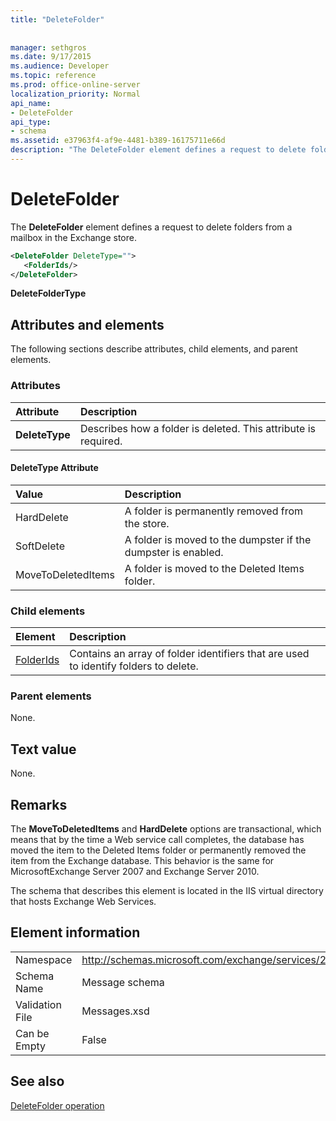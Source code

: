 ```yaml
---
title: "DeleteFolder"
 
 
manager: sethgros
ms.date: 9/17/2015
ms.audience: Developer
ms.topic: reference
ms.prod: office-online-server
localization_priority: Normal
api_name:
- DeleteFolder
api_type:
- schema
ms.assetid: e37963f4-af9e-4481-b389-16175711e66d
description: "The DeleteFolder element defines a request to delete folders from a mailbox in the Exchange store."
---
```


# DeleteFolder

The **DeleteFolder** element defines a request to delete folders from a mailbox in the Exchange store. 
  
```XML
<DeleteFolder DeleteType="">
   <FolderIds/>
</DeleteFolder>
```

 **DeleteFolderType**
## Attributes and elements

The following sections describe attributes, child elements, and parent elements.
  
### Attributes

|**Attribute**|**Description**|
|:-----|:-----|
|**DeleteType** <br/> |Describes how a folder is deleted. This attribute is required.  <br/> |
   
#### DeleteType Attribute

|**Value**|**Description**|
|:-----|:-----|
|HardDelete  <br/> |A folder is permanently removed from the store.  <br/> |
|SoftDelete  <br/> |A folder is moved to the dumpster if the dumpster is enabled.  <br/> |
|MoveToDeletedItems  <br/> |A folder is moved to the Deleted Items folder.  <br/> |
   
### Child elements

|**Element**|**Description**|
|:-----|:-----|
|[FolderIds](folderids.md) <br/> |Contains an array of folder identifiers that are used to identify folders to delete.  <br/> |
   
### Parent elements

None.
  
## Text value

None.
  
## Remarks

The **MoveToDeletedItems** and **HardDelete** options are transactional, which means that by the time a Web service call completes, the database has moved the item to the Deleted Items folder or permanently removed the item from the Exchange database. This behavior is the same for MicrosoftExchange Server 2007 and Exchange Server 2010. 
  
The schema that describes this element is located in the IIS virtual directory that hosts Exchange Web Services.
  
## Element information

|||
|:-----|:-----|
|Namespace  <br/> |http://schemas.microsoft.com/exchange/services/2006/messages  <br/> |
|Schema Name  <br/> |Message schema  <br/> |
|Validation File  <br/> |Messages.xsd  <br/> |
|Can be Empty  <br/> |False  <br/> |
   
## See also



[DeleteFolder operation](deletefolder-operation.md)


